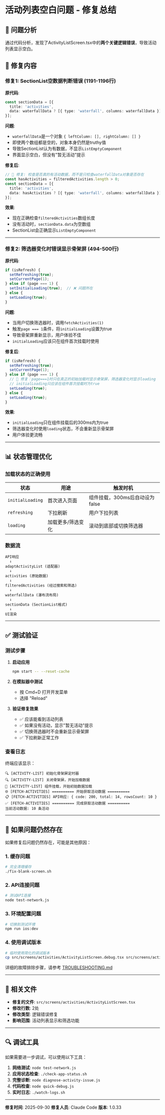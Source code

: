 # 活动列表空白问题 - 修复总结

## 🎯 问题分析

通过代码分析，发现了ActivityListScreen.tsx中的**两个关键逻辑错误**，导致活动列表显示空白。

## 🔧 修复内容

### 修复1: SectionList空数据判断错误 (1191-1196行)

**原代码**:
```typescript
const sectionData = [{
  title: 'activities',
  data: waterfallData ? [{ type: 'waterfall', columns: waterfallData }] : [],
}];
```

**问题**:
- `waterfallData`是一个对象 `{ leftColumn: [], rightColumn: [] }`
- 即使两个数组都是空的，对象本身仍然是truthy值
- 导致SectionList认为有数据，不显示`ListEmptyComponent`
- 界面显示空白，但没有"暂无活动"提示

**修复后**:
```typescript
// 🔧 修复: 检查是否真的有活动数据，而不是只检查waterfallData对象是否存在
const hasActivities = filteredActivities.length > 0;
const sectionData = [{
  title: 'activities',
  data: hasActivities ? [{ type: 'waterfall', columns: waterfallData }] : [],
}];
```

**效果**:
- 现在正确检查`filteredActivities`数组长度
- 没有活动时，`sectionData.data`为空数组
- SectionList会正确显示`ListEmptyComponent`

---

### 修复2: 筛选器变化时错误显示骨架屏 (494-500行)

**原代码**:
```typescript
if (isRefresh) {
  setRefreshing(true);
  setCurrentPage(1);
} else if (page === 1) {
  setInitialLoading(true);  // ❌ 问题所在
} else {
  setLoading(true);
}
```

**问题**:
- 当用户切换筛选器时，调用`fetchActivities(1)`
- 触发`page === 1`条件，将`initialLoading`设置为true
- 导致骨架屏重新显示，用户体验不佳
- `initialLoading`应该只在组件首次挂载时使用

**修复后**:
```typescript
if (isRefresh) {
  setRefreshing(true);
  setCurrentPage(1);
} else if (page === 1) {
  // 🔧 修复：page===1时只在真正的初始加载时显示骨架屏，筛选器变化时显示loading
  // initialLoading只应该在组件首次挂载时为true
  setLoading(true);
} else {
  setLoading(true);
}
```

**效果**:
- `initialLoading`只在组件挂载后的300ms内为true
- 筛选器变化时使用`loading`状态，不会重新显示骨架屏
- 用户体验更流畅

---

## 📊 状态管理优化

### 加载状态的正确使用

| 状态 | 用途 | 触发时机 |
|------|------|----------|
| `initialLoading` | 首次进入页面 | 组件挂载，300ms后自动设为false |
| `refreshing` | 下拉刷新 | 用户下拉列表 |
| `loading` | 加载更多/筛选变化 | 滚动到底部或切换筛选器 |

### 数据流

```
API响应
  ↓
adaptActivityList (适配器)
  ↓
activities (原始数据)
  ↓
filteredActivities (经过搜索和筛选)
  ↓
waterfallData (瀑布流布局)
  ↓
sectionData (SectionList格式)
  ↓
UI渲染
```

---

## ✅ 测试验证

### 测试步骤

1. **启动应用**
   ```bash
   npm start -- --reset-cache
   ```

2. **在模拟器中测试**
   - 按 Cmd+D 打开开发菜单
   - 选择 "Reload"

3. **验证修复效果**
   - ✅ 应该能看到活动列表
   - ✅ 如果没有活动，显示"暂无活动"提示
   - ✅ 切换筛选器时不会重新显示骨架屏
   - ✅ 下拉刷新正常工作

### 查看日志

终端应该显示：
```
🔍 [ACTIVITY-LIST] 初始化骨架屏定时器
🔍 [ACTIVITY-LIST] 关闭骨架屏，开始加载数据
🚀 [ACTIVITY-LIST] 组件挂载，开始初始数据加载
🌐 [FETCH-ACTIVITIES] ========== 开始获取活动数据 ==========
📋 [FETCH-ACTIVITIES] API响应: { code: 200, total: 14, rowsCount: 10 }
✅ [FETCH-ACTIVITIES] ========== 完成获取活动数据 ==========
当前活动数据: 10 条活动
```

---

## 🚨 如果问题仍然存在

如果修复后问题仍然存在，可能是其他原因：

### 1. 缓存问题
```bash
# 完全清理缓存
./fix-blank-screen.sh
```

### 2. API连接问题
```bash
# 测试API连接
node test-network.js
```

### 3. 环境配置问题
```bash
# 切换到测试环境
npm run ios:dev
```

### 4. 使用调试版本
```bash
# 临时使用简化的调试版本
cp src/screens/activities/ActivityListScreen.debug.tsx src/screens/activities/ActivityListScreen.tsx
```

详细的故障排除步骤，请参考 [TROUBLESHOOTING.md](./TROUBLESHOOTING.md)

---

## 📝 相关文件

- **修复的文件**: `src/screens/activities/ActivityListScreen.tsx`
- **修改行数**: 2处
- **修改类型**: 逻辑错误修复
- **影响范围**: 活动列表显示和筛选功能

---

## 🔍 调试工具

如果需要进一步调试，可以使用以下工具：

1. **网络测试**: `node test-network.js`
2. **应用状态检查**: `./check-app-status.sh`
3. **完整诊断**: `node diagnose-activity-issue.js`
4. **代码检查**: `node quick-debug.js`
5. **实时日志**: `./watch-logs.sh`

---

**修复时间**: 2025-09-30
**修复人员**: Claude Code
**版本**: 1.0.33